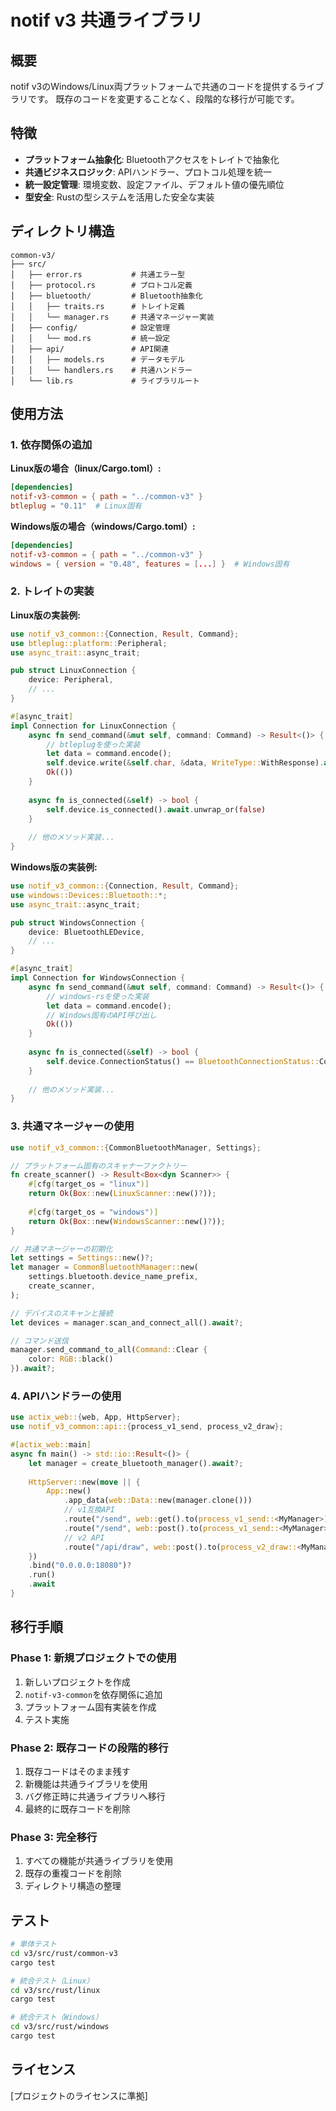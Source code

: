 # notif v3 共通ライブラリ

## 概要
notif v3のWindows/Linux両プラットフォームで共通のコードを提供するライブラリです。
既存のコードを変更することなく、段階的な移行が可能です。

## 特徴
- **プラットフォーム抽象化**: Bluetoothアクセスをトレイトで抽象化
- **共通ビジネスロジック**: APIハンドラー、プロトコル処理を統一
- **統一設定管理**: 環境変数、設定ファイル、デフォルト値の優先順位
- **型安全**: Rustの型システムを活用した安全な実装

## ディレクトリ構造
```
common-v3/
├── src/
│   ├── error.rs           # 共通エラー型
│   ├── protocol.rs        # プロトコル定義
│   ├── bluetooth/         # Bluetooth抽象化
│   │   ├── traits.rs      # トレイト定義
│   │   └── manager.rs     # 共通マネージャー実装
│   ├── config/            # 設定管理
│   │   └── mod.rs         # 統一設定
│   ├── api/               # API関連
│   │   ├── models.rs      # データモデル
│   │   └── handlers.rs    # 共通ハンドラー
│   └── lib.rs             # ライブラリルート
```

## 使用方法

### 1. 依存関係の追加

**Linux版の場合（linux/Cargo.toml）:**
```toml
[dependencies]
notif-v3-common = { path = "../common-v3" }
btleplug = "0.11"  # Linux固有
```

**Windows版の場合（windows/Cargo.toml）:**
```toml
[dependencies]
notif-v3-common = { path = "../common-v3" }
windows = { version = "0.48", features = [...] }  # Windows固有
```

### 2. トレイトの実装

**Linux版の実装例:**
```rust
use notif_v3_common::{Connection, Result, Command};
use btleplug::platform::Peripheral;
use async_trait::async_trait;

pub struct LinuxConnection {
    device: Peripheral,
    // ...
}

#[async_trait]
impl Connection for LinuxConnection {
    async fn send_command(&mut self, command: Command) -> Result<()> {
        // btleplugを使った実装
        let data = command.encode();
        self.device.write(&self.char, &data, WriteType::WithResponse).await?;
        Ok(())
    }
    
    async fn is_connected(&self) -> bool {
        self.device.is_connected().await.unwrap_or(false)
    }
    
    // 他のメソッド実装...
}
```

**Windows版の実装例:**
```rust
use notif_v3_common::{Connection, Result, Command};
use windows::Devices::Bluetooth::*;
use async_trait::async_trait;

pub struct WindowsConnection {
    device: BluetoothLEDevice,
    // ...
}

#[async_trait]
impl Connection for WindowsConnection {
    async fn send_command(&mut self, command: Command) -> Result<()> {
        // windows-rsを使った実装
        let data = command.encode();
        // Windows固有のAPI呼び出し
        Ok(())
    }
    
    async fn is_connected(&self) -> bool {
        self.device.ConnectionStatus() == BluetoothConnectionStatus::Connected
    }
    
    // 他のメソッド実装...
}
```

### 3. 共通マネージャーの使用

```rust
use notif_v3_common::{CommonBluetoothManager, Settings};

// プラットフォーム固有のスキャナーファクトリー
fn create_scanner() -> Result<Box<dyn Scanner>> {
    #[cfg(target_os = "linux")]
    return Ok(Box::new(LinuxScanner::new()?));
    
    #[cfg(target_os = "windows")]
    return Ok(Box::new(WindowsScanner::new()?));
}

// 共通マネージャーの初期化
let settings = Settings::new()?;
let manager = CommonBluetoothManager::new(
    settings.bluetooth.device_name_prefix,
    create_scanner,
);

// デバイスのスキャンと接続
let devices = manager.scan_and_connect_all().await?;

// コマンド送信
manager.send_command_to_all(Command::Clear { 
    color: RGB::black() 
}).await?;
```

### 4. APIハンドラーの使用

```rust
use actix_web::{web, App, HttpServer};
use notif_v3_common::api::{process_v1_send, process_v2_draw};

#[actix_web::main]
async fn main() -> std::io::Result<()> {
    let manager = create_bluetooth_manager().await?;
    
    HttpServer::new(move || {
        App::new()
            .app_data(web::Data::new(manager.clone()))
            // v1互換API
            .route("/send", web::get().to(process_v1_send::<MyManager>))
            .route("/send", web::post().to(process_v1_send::<MyManager>))
            // v2 API
            .route("/api/draw", web::post().to(process_v2_draw::<MyManager>))
    })
    .bind("0.0.0.0:18080")?
    .run()
    .await
}
```

## 移行手順

### Phase 1: 新規プロジェクトでの使用
1. 新しいプロジェクトを作成
2. `notif-v3-common`を依存関係に追加
3. プラットフォーム固有実装を作成
4. テスト実施

### Phase 2: 既存コードの段階的移行
1. 既存コードはそのまま残す
2. 新機能は共通ライブラリを使用
3. バグ修正時に共通ライブラリへ移行
4. 最終的に既存コードを削除

### Phase 3: 完全移行
1. すべての機能が共通ライブラリを使用
2. 既存の重複コードを削除
3. ディレクトリ構造の整理

## テスト

```bash
# 単体テスト
cd v3/src/rust/common-v3
cargo test

# 統合テスト（Linux）
cd v3/src/rust/linux
cargo test

# 統合テスト（Windows）
cd v3/src/rust/windows
cargo test
```

## ライセンス
[プロジェクトのライセンスに準拠]